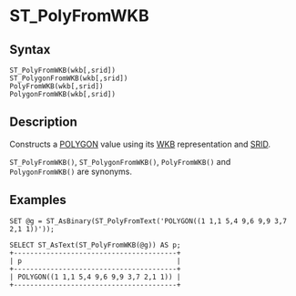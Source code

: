 
# ST_PolyFromWKB

## Syntax


```
ST_PolyFromWKB(wkb[,srid])
ST_PolygonFromWKB(wkb[,srid])
PolyFromWKB(wkb[,srid])
PolygonFromWKB(wkb[,srid])
```

## Description


Constructs a [POLYGON](../geometry-constructors/polygon.md) value using its [WKB](well-known-binary-wkb-format.md) representation and [SRID](../geometry-properties/st_srid.md).


`ST_PolyFromWKB()`, `ST_PolygonFromWKB()`, `PolyFromWKB()` and `PolygonFromWKB()` are synonyms.


## Examples


```
SET @g = ST_AsBinary(ST_PolyFromText('POLYGON((1 1,1 5,4 9,6 9,9 3,7 2,1 1))'));

SELECT ST_AsText(ST_PolyFromWKB(@g)) AS p;
+----------------------------------------+
| p                                      |
+----------------------------------------+
| POLYGON((1 1,1 5,4 9,6 9,9 3,7 2,1 1)) |
+----------------------------------------+
```
